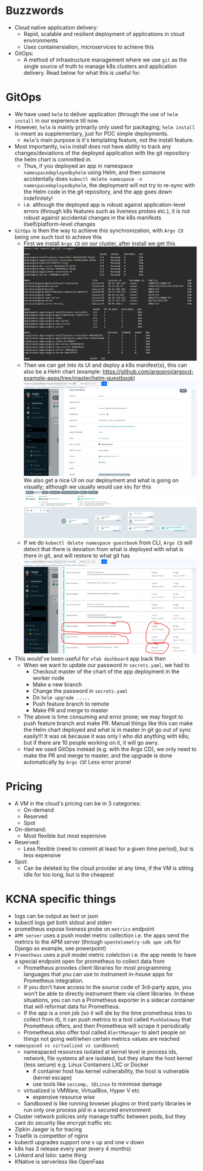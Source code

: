# Buzzwords
- Cloud native application delivery:
  - Rapid, scalable and resilient deployment of applications in cloud environments
  - Uses containersiation, microservices to achieve this
- GitOps:
  - A method of infrastructure management where we use `git` as the single source of truth to manage k8s clusters and application delivery. Read below for what this is useful for.

# GitOps
- We have used `helm` to deliver application (through the use of `helm install` in our experience till now.
- However, `helm` is mainly primarily only used for packaging; `helm install` is meant as supplementary, just for POC simple deployments.
  - `Helm`'s main purpose is it's templating feature, not the install feature.
- Most importantly, `helm` install does not have ability to track any changes/deviations of the deployed application with the git repository the helm chart is committed in.
  - Thus, if you deployed an app in namespace `namespacedeployedbyhelm` using Helm, and then someone accidentally does `kubectl delete namespace -n namespacedeployedbyhelm`, the deployment will not try to re-sync with the Helm code in the git repository, and the app goes down indefinitely!
  - i.e. although the deployed app is robust against application-level errors (through k8s features such as liveness probes etc.), it is not robust against accidental changes in the k8s manifests itself/platform-level changes
- `GitOps` is then the way to achieve this synchronization, with `Argo CD` being one such tool to achieve this
  - First we install `Argo CD` on our cluster, after install we get this
  ![alt text](argocd.png)
  - Then we can get into its UI and deploy a k8s manifest(s), this can also be a Helm chart (example: https://github.com/argoproj/argocd-example-apps/tree/master/helm-guestbook)
  ![alt te2xt](argocd_guestbook.png)
  We also get a nice UI on our deployment and what is going on
  visually; although we usually would use `k9s` for this
  ![alt te2xt](argocd_guestbookui.png)
  - If we do `kubectl delete namespace guestbook` from CLI, `Argo CD` will detect that there is deviation from what is deployed with what is there in git, and will restore to what git has
    ![alt te2xt](argocd_guestbookoutofsync.png)
- This would've been useful for `vfab dashboard` app back then
  - When we want to update our password in `secrets.yaml`, we had to
    - Checkout master of the chart of the app deployment in the worker node
    - Make a new branch
    - Change the password in `secrets.yaml`
    - Do `helm upgrade .....`
    - Push feature branch to remote
    - Make PR and merge to master
  - The above is time consuming and error prone; we may forgot to push feature branch and make PR. Manual things like this can make the Helm chart deployed and what is in master in git go out of sync easily!!! It was ok because it was only I who did anything with k8s; but if there are 10 people working on it, it will go awry.
  - Had we used GitOps instead (e.g. with the Argo CD), we only need to make the PR and merge to master, and the upgrade is done automatically by `Argo CD`! Less error prone!

# Pricing
- A VM in the cloud's pricing can be in 3 categories:
  - On-demand
  - Reserved
  - Spot
- On-demand:
  - Most flexible but most expensive
- Reserved:
  - Less flexible (need to commit at least for a given time period), but is less expensive
- Spot:
  - Can be deleted by the cloud provider at any time, if the VM is sitting idle for too long, but is the cheapest

# KCNA specific things
- logs can be output as text or json
- kubectl logs get both stdout and stderr
- prometheus expose liveness probe on `metrics` endpoint
- `APM server` uses a push model metric collection i.e. the apps send the metrics to the APM server (through `opentelemetry-sdk apm sdk` for Django as example, see powerpoint)
- `Prometheus` uses a pull model metric colelction i.e. the app needs to have a special endpoint open for prometheus to collect data from
  - Prometheus provides client libraries for most programming languages that you can use to instrument in-house apps for Prometheus integration.
  - If you don’t have access to the source code of 3rd-party apps, you won’t be able to directly instrument them via client libraries. In these situations, you can run a Prometheus exporter in a sidecar container that will reformat data for Prometheus.
  - If the app is a cron job (so it will die by the time prometheus tries to collect from it), it can push metrics to a tool called `PushGateway` that Prometheus offers, and then Prometheus will scrape it periodically
  - Prometheus also offer tool called `AlertManager` to alert people on things not going well/when certain metrics values are reached
- `namespaced vs virtualized vs sandboxed`;
  - namespaced resources isolated at kernel level ie process ids, network, file systems all are isolated, but they share the host kernel (less secure) e.g. Linux Containers LXC or Docker
     - if container host has kernel vulnerability, the host is vulnerable (kernel escape)
     - use tools like `seccomp, SELinux` to minimise damage
  - virtualized is VMWare, VirtualBox, Hyper V etc
    - expensive resource wise
  - Sandboxed is like running browser plugins or third party libraries ie run only one process pid in a secured environment
- Cluster network policies only manage traffic between pods, but they cant do zecurity like encrypt traffic etc
- Zipkin Jaeger is for tracing
- Traefik is competitor of nginx
- kubectl upgrades support one v up and one v down
- k8s has 3 release every year (every 4 months)
- Linkerd and Istio: same thing
- KNative is serverless like OpenFaas 